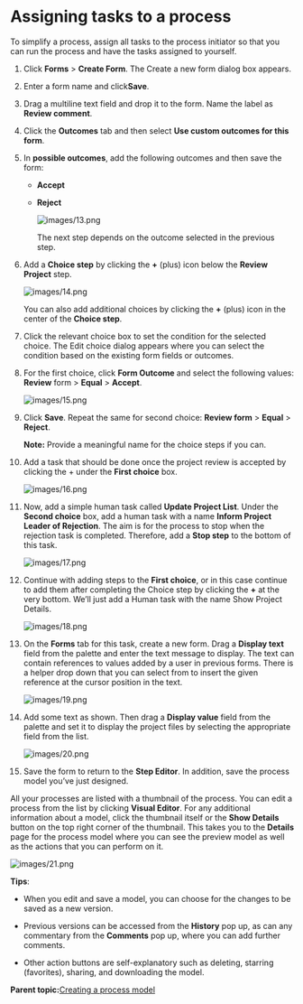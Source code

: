 # Assigning tasks to a process

To simplify a process, assign all tasks to the process initiator so that you can run the process and have the tasks assigned to yourself.

1.  Click **Forms** \> **Create Form**. The Create a new form dialog box appears.
2.  Enter a form name and click**Save**.
3.  Drag a multiline text field and drop it to the form. Name the label as **Review comment**.
4.  Click the **Outcomes** tab and then select **Use custom outcomes for this form**.
5.  In **possible outcomes**, add the following outcomes and then save the form:
    -   **Accept**

    -   **Reject**

        ![images/13.png](../images/13.png)

        The next step depends on the outcome selected in the previous step.

6.  Add a **Choice step** by clicking the **+** \(plus\) icon below the **Review Project** step.

    ![images/14.png](../images/14.png)

    You can also add additional choices by clicking the **+** \(plus\) icon in the center of the **Choice step**.

7.  Click the relevant choice box to set the condition for the selected choice. The Edit choice dialog appears where you can select the condition based on the existing form fields or outcomes.
8.  For the first choice, click **Form Outcome** and select the following values: **Review** form \> **Equal** \> **Accept**.

    ![images/15.png](../images/15.png)

9.  Click **Save**. Repeat the same for second choice: **Review form** \> **Equal** \> **Reject**.

    **Note:** Provide a meaningful name for the choice steps if you can.

10. Add a task that should be done once the project review is accepted by clicking the + under the **First choice** box.

    ![images/16.png](../images/16.png)

11. Now, add a simple human task called **Update Project List**. Under the **Second choice** box, add a human task with a name **Inform Project Leader of Rejection**. The aim is for the process to stop when the rejection task is completed. Therefore, add a **Stop step** to the bottom of this task.

    ![images/17.png](../images/17.png)

12. Continue with adding steps to the **First choice**, or in this case continue to add them after completing the Choice step by clicking the **+** at the very bottom. We’ll just add a Human task with the name Show Project Details.

    ![images/18.png](../images/18.png)

13. On the **Forms** tab for this task, create a new form. Drag a **Display text** field from the palette and enter the text message to display. The text can contain references to values added by a user in previous forms. There is a helper drop down that you can select from to insert the given reference at the cursor position in the text.

    ![images/19.png](../images/19.png)

14. Add some text as shown. Then drag a **Display value** field from the palette and set it to display the project files by selecting the appropriate field from the list.

    ![images/20.png](../images/20.png)

15. Save the form to return to the **Step Editor**. In addition, save the process model you’ve just designed.

All your processes are listed with a thumbnail of the process. You can edit a process from the list by clicking **Visual Editor**. For any additional information about a model, click the thumbnail itself or the **Show Details** button on the top right corner of the thumbnail. This takes you to the **Details** page for the process model where you can see the preview model as well as the actions that you can perform on it.

![images/21.png](../images/21.png)

**Tips**:

-   When you edit and save a model, you can choose for the changes to be saved as a new version.

-   Previous versions can be accessed from the **History** pop up, as can any commentary from the **Comments** pop up, where you can add further comments.

-   Other action buttons are self-explanatory such as deleting, starring \(favorites\), sharing, and downloading the model.


**Parent topic:**[Creating a process model](../topics/creating_a_process_model.md)

